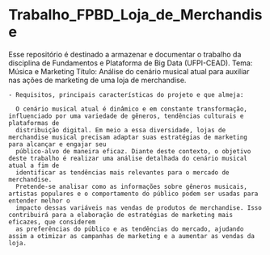 # Trabalho_FPBD_Loja_de_Merchandise
Esse repositório é destinado a armazenar e documentar o trabalho da disciplina de Fundamentos e Plataforma de Big Data (UFPI-CEAD).
  Tema: Música e Marketing
	Título: Análise do cenário musical atual para auxiliar nas ações de marketing de uma loja 	de merchandise. 
 
    - Requisitos, principais características do projeto e que almeja:
    
      O cenário musical atual é dinâmico e em constante transformação, influenciado por uma variedade de gêneros, tendências culturais e plataformas de 
      distribuição digital. Em meio a essa diversidade, lojas de merchandise musical precisam adaptar suas estratégias de marketing para alcançar e engajar seu 
      público-alvo de maneira eficaz. Diante deste contexto, o objetivo deste trabalho é realizar uma análise detalhada do cenário musical atual a fim de 
      identificar as tendências mais relevantes para o mercado de merchandise.
      Pretende-se analisar como as informações sobre gêneros musicais, artistas populares e o comportamento do público podem ser usadas para entender melhor o 
      impacto dessas variáveis nas vendas de produtos de merchandise. Isso contribuirá para a elaboração de estratégias de marketing mais eficazes, que considerem 
      as preferências do público e as tendências do mercado, ajudando assim a otimizar as campanhas de marketing e a aumentar as vendas da loja.
      
    



